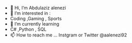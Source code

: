 - 👋 Hi, I’m Abdulaziz alenezi
- 👀 I’m interested in :
- Coding ,Gaming , Sports
- 🌱 I’m currently learning
- C# ,Python , SQL
- 📫 How to reach me ...
  Instgram or Twitter 
  @aalenezi92
<!---
agueroq8/agueroq8 is a ✨ special ✨ repository because its `README.md` (this file) appears on your GitHub profile.
You can click the Preview link to take a look at your changes.
--->
